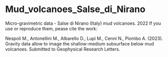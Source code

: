 # Mud_volcanoes_Salse_di_Nirano
Micro-gravimetric data - Salse di Nirano (Italy) mud volcanoes. 2022
If you use or reproduce them, pease cite the work:

Nespoli M., Antonellini M., Albarello D., Lupi M., Cenni N., Piombo A. (2023). Gravity data allow to image the shallow-medium subsurface below mud volcanoes. Submitted to Geophysical Research Letters.


